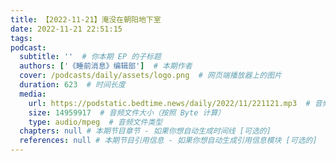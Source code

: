 ```yaml
---
title: 【2022-11-21】淹没在朝阳地下室
date: 2022-11-21 22:51:15
tags:
podcast:
  subtitle: ''  # 你本期 EP 的子标题
  authors: ['《睡前消息》编辑部']  # 本期作者
  cover: /podcasts/daily/assets/logo.png  # 网页端播放器上的图片
  duration: 623  # 时间长度
  media:
    url: https://podstatic.bedtime.news/daily/2022/11/221121.mp3  # 音频文件
    size: 14959917  # 音频文件大小（按照 Byte 计算）
    type: audio/mpeg  # 音频文件类型
  chapters: null # 本期节目章节 - 如果你想自动生成时间线 [可选的]
  references: null # 本期节目引用信息 - 如果你想自动生成引用信息模块 [可选的]
---
```


